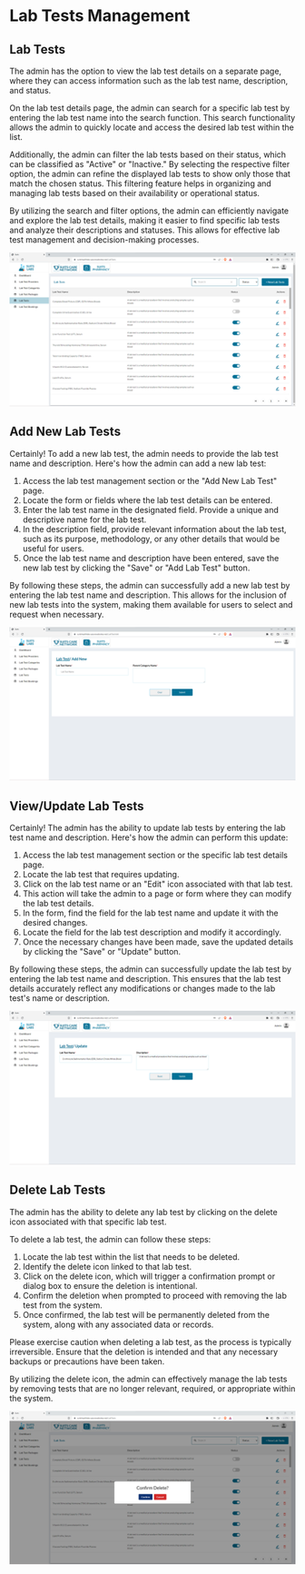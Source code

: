# Lab Tests Management

## Lab Tests

The admin has the option to view the lab test details on a separate page, where they can access information such as the lab test name, description, and status.

On the lab test details page, the admin can search for a specific lab test by entering the lab test name into the search function. This search functionality allows the admin to quickly locate and access the desired lab test within the list.

Additionally, the admin can filter the lab tests based on their status, which can be classified as "Active" or "Inactive." By selecting the respective filter option, the admin can refine the displayed lab tests to show only those that match the chosen status. This filtering feature helps in organizing and managing lab tests based on their availability or operational status.

By utilizing the search and filter options, the admin can efficiently navigate and explore the lab test details, making it easier to find specific lab tests and analyze their descriptions and statuses. This allows for effective lab test management and decision-making processes.

![Logo](./images/labtest/lt-all.png)

## Add New Lab Tests

Certainly! To add a new lab test, the admin needs to provide the lab test name and description. Here's how the admin can add a new lab test:

1. Access the lab test management section or the "Add New Lab Test" page.
2. Locate the form or fields where the lab test details can be entered.
3. Enter the lab test name in the designated field. Provide a unique and descriptive name for the lab test.
4. In the description field, provide relevant information about the lab test, such as its purpose, methodology, or any other details that would be useful for users.
5. Once the lab test name and description have been entered, save the new lab test by clicking the "Save" or "Add Lab Test" button.

By following these steps, the admin can successfully add a new lab test by entering the lab test name and description. This allows for the inclusion of new lab tests into the system, making them available for users to select and request when necessary.

![Logo](./images/labtest/lt-ad.png)

## View/Update Lab Tests

Certainly! The admin has the ability to update lab tests by entering the lab test name and description. Here's how the admin can perform this update:

1. Access the lab test management section or the specific lab test details page.
2. Locate the lab test that requires updating.
3. Click on the lab test name or an "Edit" icon associated with that lab test.
4. This action will take the admin to a page or form where they can modify the lab test details.
5. In the form, find the field for the lab test name and update it with the desired changes.
6. Locate the field for the lab test description and modify it accordingly.
7. Once the necessary changes have been made, save the updated details by clicking the "Save" or "Update" button.

By following these steps, the admin can successfully update the lab test by entering the lab test name and description. This ensures that the lab test details accurately reflect any modifications or changes made to the lab test's name or description.

![Logo](./images/labtest/lt-up.png)

## Delete Lab Tests

The admin has the ability to delete any lab test by clicking on the delete icon associated with that specific lab test.

To delete a lab test, the admin can follow these steps:

1. Locate the lab test within the list that needs to be deleted.
2. Identify the delete icon linked to that lab test.
3. Click on the delete icon, which will trigger a confirmation prompt or dialog box to ensure the deletion is intentional.
4. Confirm the deletion when prompted to proceed with removing the lab test from the system.
5. Once confirmed, the lab test will be permanently deleted from the system, along with any associated data or records.

Please exercise caution when deleting a lab test, as the process is typically irreversible. Ensure that the deletion is intended and that any necessary backups or precautions have been taken.

By utilizing the delete icon, the admin can effectively manage the lab tests by removing tests that are no longer relevant, required, or appropriate within the system.

![Logo](./images/labtest/lt-dlt.png)
